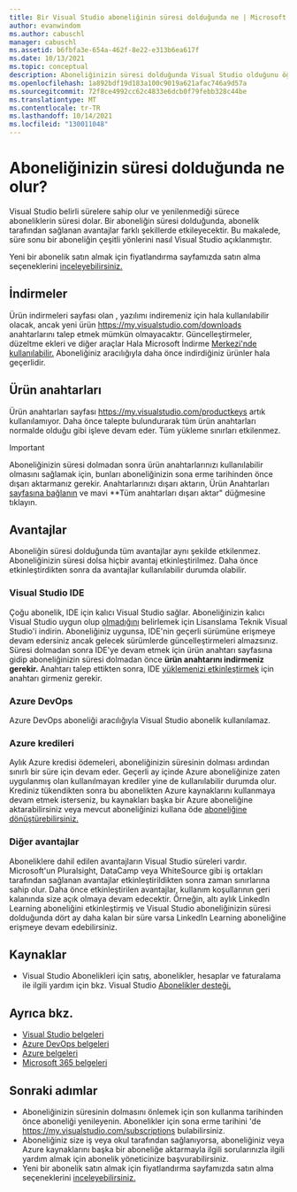 ```yaml
---
title: Bir Visual Studio aboneliğinin süresi dolduğunda ne | Microsoft Docs
author: evanwindom
ms.author: cabuschl
manager: cabuschl
ms.assetid: b6fbfa3e-654a-462f-8e22-e313b6ea617f
ms.date: 10/13/2021
ms.topic: conceptual
description: Aboneliğinizin süresi dolduğunda Visual Studio olduğunu öğrenin
ms.openlocfilehash: 1a892bdf19d183a100c9019a621afac746a9d57a
ms.sourcegitcommit: 72f8ce4992cc62c4833e6dcb0f79febb328c44be
ms.translationtype: MT
ms.contentlocale: tr-TR
ms.lasthandoff: 10/14/2021
ms.locfileid: "130011048"
---
```

# <a name="what-happens-when-your-subscription-expires"></a>Aboneliğinizin süresi dolduğunda ne olur?
Visual Studio belirli sürelere sahip olur ve yenilenmediği sürece aboneliklerin süresi dolar.  Bir aboneliğin süresi dolduğunda, abonelik tarafından sağlanan avantajlar farklı şekillerde etkileyecektir.  Bu makalede, süre sonu bir aboneliğin çeşitli yönlerini nasıl Visual Studio açıklanmıştır. 

Yeni bir abonelik satın almak için fiyatlandırma sayfamızda satın alma seçeneklerini [inceleyebilirsiniz.](https://visualstudio.microsoft.com/vs/pricing)

## <a name="downloads"></a>İndirmeler
Ürün indirmeleri sayfası olan , yazılımı indiremeniz için hala kullanılabilir olacak, ancak yeni ürün <https://my.visualstudio.com/downloads> anahtarlarını talep etmek mümkün olmayacaktır.  Güncelleştirmeler, düzeltme ekleri ve diğer araçlar Hala Microsoft İndirme [Merkezi'nde kullanılabilir.](https://www.microsoft.com/downloads)  Aboneliğiniz aracılığıyla daha önce indirdiğiniz ürünler hala geçerlidir.

## <a name="product-keys"></a>Ürün anahtarları
Ürün anahtarları sayfası <https://my.visualstudio.com/productkeys> artık kullanılamıyor.  Daha önce talepte bulundurarak tüm ürün anahtarları normalde olduğu gibi işleve devam eder.  Tüm yükleme sınırları etkilenmez.  
> [!IMPORTANT]
> Aboneliğinizin süresi dolmadan sonra ürün anahtarlarınızı kullanılabilir olmasını sağlamak için, bunları aboneliğinizin sona erme tarihinden önce dışarı aktarmanız gerekir. Anahtarlarınızı dışarı aktarın, Ürün Anahtarları [sayfasına bağlanın](https://my.visualstudio.com/productkeys) ve mavi **Tüm anahtarları dışarı aktar" düğmesine tıklayın.  

## <a name="benefits"></a>Avantajlar 
Aboneliğin süresi dolduğunda tüm avantajlar aynı şekilde etkilenmez.  Aboneliğinizin süresi dolsa hiçbir avantaj etkinleştirilmez.  Daha önce etkinleştirdikten sonra da avantajlar kullanılabilir durumda olabilir.  

### <a name="visual-studio-ide"></a>Visual Studio IDE
Çoğu abonelik, IDE için kalıcı Visual Studio sağlar. Aboneliğinizin kalıcı Visual Studio uygun olup [olmadığını](https://aka.ms/vslicensing) belirlemek için Lisanslama Teknik Visual Studio'i indirin.  Aboneliğiniz uygunsa, IDE'nin geçerli sürümüne erişmeye devam edersiniz ancak gelecek sürümlerde güncelleştirmeleri almazsınız.  Süresi dolmadan sonra IDE'ye devam etmek [](https://my.visualstudio.com/productkeys) için ürün anahtarı sayfasına gidip aboneliğinizin süresi dolmadan önce **ürün anahtarını indirmeniz gerekir.**  Anahtarı talep ettikten sonra, IDE [yüklemenizi etkinleştirmek](/visualstudio/ide/how-to-unlock-visual-studio#enter-a-product-key) için anahtarı girmeniz gerekir.  

### <a name="azure-devops"></a>Azure DevOps
Azure DevOps aboneliği aracılığıyla Visual Studio abonelik kullanılamaz.  

### <a name="azure-credits"></a>Azure kredileri
Aylık Azure kredisi ödemeleri, aboneliğinizin süresinin dolması ardından sınırlı bir süre için devam eder.  Geçerli ay içinde Azure aboneliğinize zaten uygulanmış olan kullanılmayan krediler yine de kullanılabilir durumda olur.  Krediniz tükendikten sonra bu abonelikten Azure kaynaklarını kullanmaya devam [](/azure/azure-resource-manager/management/move-resource-group-and-subscription) etmek isterseniz, bu kaynakları başka bir Azure aboneliğine aktarabilirsiniz veya mevcut aboneliğinizi kullana öde [aboneliğine dönüştürebilirsiniz.](/azure/cost-management-billing/manage/spending-limit#remove-the-spending-limit-in-azure-portal)

### <a name="other-benefits"></a>Diğer avantajlar 
Aboneliklere dahil edilen avantajların Visual Studio süreleri vardır.  Microsoft'un Pluralsight, DataCamp veya WhiteSource gibi iş ortakları tarafından sağlanan avantajlar etkinleştirildikten sonra zaman sınırlarına sahip olur.  Daha önce etkinleştirilen avantajlar, kullanım koşullarının geri kalanında size açık olmaya devam edecektir.  Örneğin, altı aylık LinkedIn Learning aboneliğini etkinleştirmiş ve Visual Studio aboneliğinizin süresi dolduğunda dört ay daha kalan bir süre varsa LinkedIn Learning aboneliğine erişmeye devam edebilirsiniz.  

## <a name="resources"></a>Kaynaklar
- Visual Studio Abonelikleri için satış, abonelikler, hesaplar ve faturalama ile ilgili yardım için bkz. Visual Studio [Abonelikler desteği.](https://aka.ms/vssubscriberhelp)

## <a name="see-also"></a>Ayrıca bkz.
- [Visual Studio belgeleri](/visualstudio/)
- [Azure DevOps belgeleri](/azure/devops/)
- [Azure belgeleri](/azure/)
- [Microsoft 365 belgeleri](/microsoft-365/)

## <a name="next-steps"></a>Sonraki adımlar
- Aboneliğinizin süresinin dolmasını önlemek için son kullanma tarihinden önce aboneliği yenileyenin.  Abonelikler için sona erme tarihini 'de <https://my.visualstudio.com/subscriptions> bulabilirsiniz.
- Aboneliğiniz size iş veya okul tarafından sağlanıyorsa, [](contact-my-admin.md) aboneliğiniz veya Azure kaynaklarını başka bir aboneliğe aktarmayla ilgili sorularınızla ilgili yardım almak için abonelik yöneticinize başvurabilirsiniz.
- Yeni bir abonelik satın almak için fiyatlandırma sayfamızda satın alma seçeneklerini [inceleyebilirsiniz.](https://visualstudio.microsoft.com/vs/pricing)
